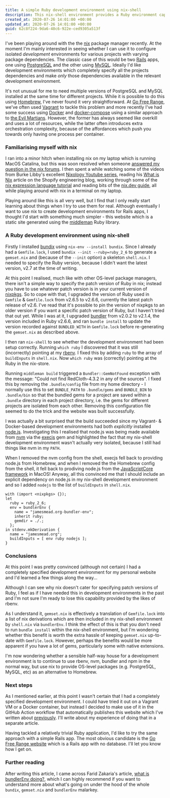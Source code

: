 ```yaml
---
title: A simple Ruby development environment using nix-shell
description: This nix-shell environment provides a Ruby environment capable of running middleman in order to build and serve my personal website locally
created_at: 2020-07-26 14:01:00 +00:00
updated_at: 2020-07-26 14:01:00 +00:00
guid: 62c8f224-9da6-40c6-922e-ced9305a513f
---
```


I've been playing around with the the [nix][] package manager recently. At the moment I'm mainly interested in seeing whether I can use it to configure isolated _development_ environments for various projects with varying package dependencies. The classic case of this would be two [Rails][] apps, one using [PostgreSQL][] and the other using [MySQL][]. Ideally I'd like development environments which completely specify all the projects dependencies and make *only* those dependencies available in the relevant development environment.

It's not unusual for me to need multiple versions of PostgreSQL and MySQL installed at the same time for different projects. While it is possible to do this using [Homebrew][], I've never found it very straightforward. At [Go Free Range][], we've often used [Vagrant][] to tackle this problem and more recently I've had some success using [Docker][] and [docker-compose][] using a similar approach to [the Evil Martians][docker-on-whales]. However, the former has always seemed like overkill and uses a lot of resources, while the latter often introduces extra orchestration complexity, because of the affordances which push you towards only having one process per container.

### Familiarising myself with nix

I ran into a minor hitch when installing nix on my laptop which is running MacOS Catalina, but this was soon resolved when someone [answered my question in the nix forums][nix-discourse-post]. I then spent a while watching some of the videos from Burke Libby's excellent [Nixology Youtube series][], reading his [What is Nix][] article on the Shopify engineering blog, working through some of the [nix expression language tutorial][] and reading bits of the [nix.dev guide][], all while playing around with nix in a terminal on my laptop.

Playing around like this is all very well, but I find that I only really start learning about things when I try to use them for real. Although eventually I want to use nix to create development environments for Rails apps, I thought I'd start with something much simpler - this website which is a static site generated using the [middleman][] Ruby library.

### A Ruby development environment using nix-shell

Firstly I installed [bundix][] using `nix-env --install bundix`. Since I already had a `Gemfile.lock`, I used `bundix --init --ruby=ruby_2_6` to generate a `gemset.nix` and (because of the `--init` option) a skeleton `shell.nix`. I needed to specify the Ruby version, because I didn't want the latest version, v2.7 at the time of writing.

At this point I realised, much like with other OS-level package managers, there isn't a simple way to specify the patch version of Ruby in nix; instead you have to use whatever patch version is in your current version of [nixpkgs][]. So to cope with that, I upgraded the version of Ruby used in `Gemfile` & `Gemfile.lock` from v2.6.5 to v2.6.6, currently the latest patch release of v2.6. I've read that it's possible to pin the version of nixpkgs to an older version if you want a specific patch version of Ruby, but I haven't tried that out yet. While I was at it, I upgraded [bundler][] from v2.0.2 to v2.1.4, the version included in Ruby v2.6.6, and ran `bundle install` to update the version recorded against `BUNDLED_WITH` in `Gemfile.lock` before re-generating the `gemset.nix` as described above.

I then ran `nix-shell` to see whether the development environment had been setup correctly. Running `which ruby` I discovered that it was still (incorrectly) pointing at my [rbenv][]. I fixed this by adding `ruby` to the array of `buildInputs` in `shell.nix`. Now `which ruby` was (correctly) pointing at the Ruby in the nix-store.

Running `middleman build` triggered a `Bundler::GemNotFound` exception with the message: "Could not find RedCloth-4.3.2 in any of the sources". I fixed this by removing the `.bundle/config` file from my home directory - I normally use this to set `BUNDLE_PATH` to `.bundle/gems` and
`BUNDLE_BIN` to `.bundle/bin` so that the bundled gems for a project are saved within a `.bundle` directory in each project directory, i.e. the gems for different projects are isolated from each other. Removing this configuration file seemed to do the trick and the website was built successfully.

I was actually a bit surprised that the build succeeded since my Vagrant- & Docker-based development environments had both _explicitly_ installed [node.js][]. Investigating this I realised that node.js was being made available from [nvm][] via the [execjs][] gem and highlighted the fact that my nix-shell development environment wasn't actually very isolated, because I still had things like nvm in my `PATH`.

When I removed the nvm config from the shell, execjs fell back to providing node.js from Homebrew, and when I removed the the Homebrew config from the shell, it fell back to prodiving node.js from the [JavaScriptCore framework][] in MacOS! Anyway, all this convinced me that I should include an explicit dependency on node.js in my nix-shell development environment and so I added `nodejs` to the list of `buildInputs` in `shell.nix`.

    with (import <nixpkgs> {});
    let
      ruby = ruby_2_6;
      env = bundlerEnv {
        name = "jamesmead.org-bundler-env";
        inherit ruby;
        gemdir = ./.;
      };
    in stdenv.mkDerivation {
      name = "jamesmead.org";
      buildInputs = [ env ruby nodejs ];
    }

### Conclusions

At this point I was pretty convinced (although not certain) I had a completely specified development environment for my personal website and I'd learned a few things along the way...

Although I can see why nix doesn't cater for specifying patch versions of Ruby, I feel as if I have needed this in development environments in the past and I'm not sure I'm ready to lose this capability provided by the likes of rbenv.

As I understand it, `gemset.nix` is effectively a translation of `Gemfile.lock` into a list of nix derivations which are then included in my nix-shell environment by `shell.nix` via `bundlerEnv`. I think the effect of this is that you don't need to run `bundle install` within the nix-shell environment, but I'm wondering whether this benefit is worth the extra hassle of keeping `gemset.nix` up-to-date with `Gemfile.lock`. However, perhaps the benefits would be more apparent if you have a lot of gems, particularly some with native extensions.

I'm now wondering whether a sensible half-way house for a development environment is to continue to use rbenv, nvm, bundler and npm in the normal way, but use nix to provide OS-level packages (e.g. PostgreSQL, MySQL, etc) as an alternative to Homebrew.

### Next steps

As I mentioned earlier, at this point I wasn't certain that I had a completely specified development environment. I could have tried it out on a Vagrant VM or a Docker container, but instead I decided to make use of it in the GitHub Action workflow that automatically publishes this website which I've written about [previously][github-actions-article]. I'll write about my experience of doing that in a separate article.

Having tackled a relatively trivial Ruby application, I'd like to try the same approach with a simple Rails app. The most obvious candidate is the [Go Free Range website][] which is a Rails app with no database. I'll let you know how I get on.

### Further reading

After writing this article, I came across Farid Zakaria's article, [what is bundlerEnv doing?][what-is-bundlerenv-doing], which I can highly recommend if you want to understand more about what's going on under the hood of the whole `bundix`, `gemset.nix` and `bundlerEnv` malarkey.

[nix]: https://nixos.org/
[Rails]: https://rubyonrails.org/
[PostgreSQL]: https://www.postgresql.org/
[MySQL]: https://www.mysql.com/
[Homebrew]: https://brew.sh/
[nix-discourse-post]: https://nixos.trydiscourse.com/t/installing-nix-on-macos-catalina-with-encrypted-boot-volume/7833
[Nixology Youtube series]: https://www.youtube.com/playlist?list=PLRGI9KQ3_HP_OFRG6R-p4iFgMSK1t5BHs
[What is Nix]: https://engineering.shopify.com/blogs/engineering/what-is-nix
[nix expression language tutorial]: https://nixcloud.io/tour/
[nix.dev guide]: https://nix.dev/
[bundix]: https://github.com/nix-community/bundix
[nixpkgs]: https://github.com/NixOS/nixpkgs
[rbenv]: https://github.com/rbenv/rbenv
[docker-on-whales]: https://evilmartians.com/chronicles/ruby-on-whales-docker-for-ruby-rails-development
[bundler]: https://bundler.io/
[Go Free Range]: https://gofreerange.com/
[Vagrant]: https://www.vagrantup.com/
[Docker]: https://www.docker.com/
[node.js]: https://nodejs.org/
[execjs]: https://github.com/rails/execjs
[nvm]: https://github.com/nvm-sh/nvm
[JavaScriptCore framework]: https://developer.apple.com/documentation/javascriptcore
[npm]: https://www.npmjs.com/
[github-actions-article]: /blog/2019-09-07-using-github-actions-to-publish-a-static-site-to-github-pages
[Go Free Range website]: https://github.com/freerange/site
[what-is-bundlerenv-doing]: https://fzakaria.com/2020/07/18/what-is-bundlerenv-doing.html
[middleman]: https://middlemanapp.com/
[docker-compose]: https://docs.docker.com/compose/
